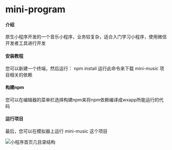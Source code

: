 # mini-program

#### 介绍
原生小程序开发的一个音乐小程序，业务较复杂，适合入门学习小程序，使用微信开发者工具进行开发

#### 安装教程

您可以新建一个终端，然后运行：
npm install
运行此命令来下载 mini-music 项目相关的依赖

#### 构建npm

您可以在编辑器的菜单栏选择构建npm来将npm依赖编译成wxapp所能运行的代码

#### 运行项目

最后，您可以在模拟器上运行 mini-music 这个项目

![小程序首页几目录结构](https://foruda.gitee.com/images/1678959515832109889/c3d6564e_8826963.png "小程序首页.png")